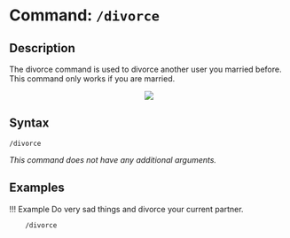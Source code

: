# **Command:** `/divorce`

## **Description**

The divorce command is used to divorce another user you married before. This command only works if you are married.

<p align="center"><img src="https://c.tenor.com/i1nYCGyL2tUAAAAC/anime-signature.gif"></p>

## **Syntax**

    /divorce

*This command does not have any additional arguments.*

## **Examples**

!!! Example
    Do very sad things and divorce your current partner.

        /divorce